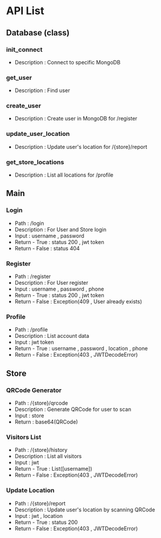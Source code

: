 # API List

## Database (class)
### init_connect
- Description : Connect to specific MongoDB

### get_user
- Description : Find user

### create_user
- Description : Create user in MongoDB for /register

### update_user_location
- Description : Update user's location for /{store}/report

### get_store_locations
- Description : List all locations for /profile

## Main
### Login
- Path : /login
- Description : For User and Store login
- Input : username , password
- Return - True : status 200 , jwt token
- Return - False : status 404

### Register
- Path : /register
- Description : For User register
- Input : username , password , phone
- Return - True : status 200 , jwt token
- Return - False : Exception(409 , User already exists)

### Profile
- Path : /profile
- Description : List account data
- Input : jwt token
- Return - True : username , password , location , phone
- Return - False : Exception(403 , JWTDecodeError)

## Store
### QRCode Generator
- Path : /{store}/qrcode
- Description : Generate QRCode for user to scan
- Input : store
- Return : base64(QRCode) 

### Visitors List
- Path : /{store}/history
- Description : List all visitors
- Input : jwt
- Return - True : List([username])
- Return - False : Exception(403 , JWTDecodeError)

### Update Location
- Path : /{store}/report
- Description : Update user's location by scanning QRCode
- Input : jwt , location
- Return - True : status 200
- Return - False : Exception(403 , JWTDecodeError)



